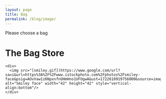 ```yaml
---
layout: page
title: Bag
permalink: /blog/image/
---
```


Please choose a bag
<html>
  <body>
    <h1>
      The Bag Store
    </h1>

    <div>
      <img src="[smiley.gif](https://www.google.com/url?sa=i&url=https%3A%2F%2Fwww.istockphoto.com%2Fphotos%2Fsmiley-face&psig=AOvVaw1z6NpxnfnUHmHno1UFOgwA&ust=1722610919756000&source=images&cd=vfe&opi=89978449&ved=0CBEQjRxqFwoTCNCd3pOI1IcDFQAAAAAdAAAAABAE)" alt="Smiley face" width="42" height="42" style="vertical-align:bottom"/>
    </div>
    
  </body>
</html>

